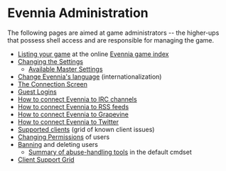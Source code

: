 # Evennia Administration
The following pages are aimed at game administrators -- the higher-ups that possess shell access and are responsible for managing the game.

- [Listing your game](../../community/built_with_evennia/Evennia-Game-Index) at the online [Evennia game index](http://games.evennia.com)
- [Changing the Settings](Server-Conf#Settings-file) 
    - [Available Master Settings](https://github.com/evennia/evennia/blob/master/evennia/settings_default.py)
- [Change Evennia's language](Internationalization) (internationalization)
- [The Connection Screen](Connection-Screen)
- [Guest Logins](Guest-Logins)
- [How to connect Evennia to IRC channels](IRC)
- [How to connect Evennia to RSS feeds](RSS)
- [How to connect Evennia to Grapevine](Grapevine)
- [How to connect Evennia to Twitter](https://github.com/evennia/evennia/wiki/How-to-connect-Evennia-to-Twitter)
- [Supported clients](Client-Support-Grid) (grid of known client issues)
- [Changing Permissions](Building-Permissions) of users
- [Banning](Banning) and deleting users
  - [Summary of abuse-handling tools](https://github.com/evennia/evennia/wiki/Banning#summary-of-abuse-handling-tools) in the default cmdset
- [Client Support Grid](Client-Support-Grid)